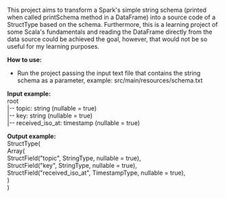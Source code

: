 This project aims to transform a Spark's simple string schema (printed when called printSchema method in a DataFrame) 
into a source code of a StructType based on the schema. Furthermore, this is a learning project of some Scala's 
fundamentals and reading the DataFrame directly from the data source could be achieved the goal,  however, that 
would not be so useful for my learning purposes.

**How to use:**
- Run the project passing the input text file that contains the string schema as a parameter, example: src/main/resources/schema.txt

**Input example:**  
root  
 |-- topic: string (nullable = true)  
 |-- key: string (nullable = true)  
 |-- received_iso_at: timestamp (nullable = true)  
 
 **Output example:**  
 StructType(   
 Array(  
  StructField("topic", StringType, nullable = true),  
  StructField("key", StringType, nullable = true),  
  StructField("received_iso_at", TimestampType, nullable = true),  
 )  
 )  
